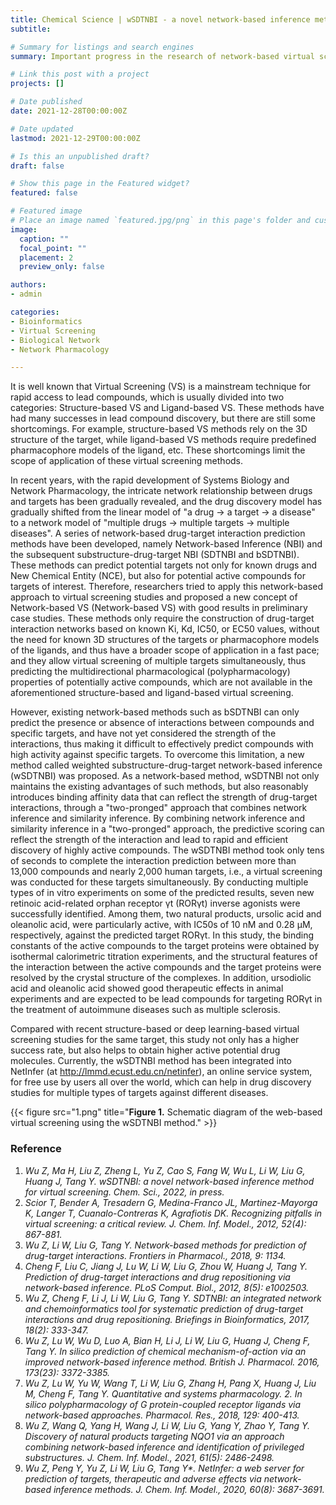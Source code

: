 ```yaml
---
title: Chemical Science | wSDTNBI - a novel network-based inference method for virtual screening
subtitle: 

# Summary for listings and search engines
summary: Important progress in the research of network-based virtual screening methods

# Link this post with a project
projects: []

# Date published
date: 2021-12-28T00:00:00Z

# Date updated
lastmod: 2021-12-29T00:00:00Z

# Is this an unpublished draft?
draft: false

# Show this page in the Featured widget?
featured: false

# Featured image
# Place an image named `featured.jpg/png` in this page's folder and customize its options here.
image:
  caption: ""
  focal_point: ""
  placement: 2
  preview_only: false

authors:
- admin

categories:
- Bioinformatics
- Virtual Screening
- Biological Network
- Network Pharmacology

---
```


It is well known that Virtual Screening (VS) is a mainstream technique for rapid access to lead compounds, which is usually divided into two categories: Structure-based VS and Ligand-based VS. These methods have had many successes in lead compound discovery, but there are still some shortcomings. For example, structure-based VS methods rely on the 3D structure of the target, while ligand-based VS methods require predefined pharmacophore models of the ligand, etc. These shortcomings limit the scope of application of these virtual screening methods.

In recent years, with the rapid development of Systems Biology and Network Pharmacology, the intricate network relationship between drugs and targets has been gradually revealed, and the drug discovery model has gradually shifted from the linear model of "a drug → a target → a disease" to a network model of "multiple drugs → multiple targets → multiple diseases". A series of network-based drug-target interaction prediction methods have been developed, namely Network-based Inference (NBI) and the subsequent substructure-drug-target NBI (SDTNBI and bSDTNBI). These methods can predict potential targets not only for known drugs and New Chemical Entity (NCE), but also for potential active compounds for targets of interest. Therefore, researchers tried to apply this network-based approach to virtual screening studies and proposed a new concept of Network-based VS (Network-based VS) with good results in preliminary case studies. These methods only require the construction of drug-target interaction networks based on known Ki, Kd, IC50, or EC50 values, without the need for known 3D structures of the targets or pharmacophore models of the ligands, and thus have a broader scope of application in a fast pace; and they allow virtual screening of multiple targets simultaneously, thus predicting the multidirectional pharmacological (polypharmacology) properties of potentially active compounds, which are not available in the aforementioned structure-based and ligand-based virtual screening.

However, existing network-based methods such as bSDTNBI can only predict the presence or absence of interactions between compounds and specific targets, and have not yet considered the strength of the interactions, thus making it difficult to effectively predict compounds with high activity against specific targets. To overcome this limitation, a new method called weighted substructure-drug-target network-based inference (wSDTNBI) was proposed. As a network-based method, wSDTNBI not only maintains the existing advantages of such methods, but also reasonably introduces binding affinity data that can reflect the strength of drug-target interactions, through a "two-pronged" approach that combines network inference and similarity inference. By combining network inference and similarity inference in a "two-pronged" approach, the predictive scoring can reflect the strength of the interaction and lead to rapid and efficient discovery of highly active compounds. The wSDTNBI method took only tens of seconds to complete the interaction prediction between more than 13,000 compounds and nearly 2,000 human targets, i.e., a virtual screening was conducted for these targets simultaneously. By conducting multiple types of in vitro experiments on some of the predicted results, seven new retinoic acid-related orphan receptor γt (RORγt) inverse agonists were successfully identified. Among them, two natural products, ursolic acid and oleanolic acid, were particularly active, with IC50s of 10 nM and 0.28 μM, respectively, against the predicted target RORγt. In this study, the binding constants of the active compounds to the target proteins were obtained by isothermal calorimetric titration experiments, and the structural features of the interaction between the active compounds and the target proteins were resolved by the crystal structure of the complexes. In addition, ursodiolic acid and oleanolic acid showed good therapeutic effects in animal experiments and are expected to be lead compounds for targeting RORγt in the treatment of autoimmune diseases such as multiple sclerosis.

Compared with recent structure-based or deep learning-based virtual screening studies for the same target, this study not only has a higher success rate, but also helps to obtain higher active potential drug molecules. Currently, the wSDTNBI method has been integrated into NetInfer (at http://lmmd.ecust.edu.cn/netinfer), an online service system, for free use by users all over the world, which can help in drug discovery studies for multiple types of targets against different diseases.

{{< figure src="1.png" title="**Figure 1.** Schematic diagram of the web-based virtual screening using the wSDTNBI method." >}}

  
### Reference

1.	_Wu Z, Ma H, Liu Z, Zheng L, Yu Z, Cao S, Fang W, Wu L, Li W, Liu G, Huang J, Tang Y. wSDTNBI: a novel network-based inference method for virtual screening. Chem. Sci., 2022, in press._
2.	_Scior T, Bender A, Tresadern G, Medina-Franco JL, Martinez-Mayorga K, Langer T, Cuanalo-Contreras K, Agrafiotis DK. Recognizing pitfalls in virtual screening: a critical review. J. Chem. Inf. Model., 2012, 52(4): 867-881._
3.	_Wu Z, Li W, Liu G, Tang Y. Network-based methods for prediction of drug-target interactions. Frontiers in Pharmacol., 2018, 9: 1134._
4.	_Cheng F, Liu C, Jiang J, Lu W, Li W, Liu G, Zhou W, Huang J, Tang Y. Prediction of drug-target interactions and drug repositioning via network-based inference. PLoS Comput. Biol., 2012, 8(5): e1002503._
5.	_Wu Z, Cheng F, Li J, Li W, Liu G, Tang Y. SDTNBI: an integrated network and chemoinformatics tool for systematic prediction of drug-target interactions and drug repositioning. Briefings in Bioinformatics, 2017, 18(2): 333-347._
6.	_Wu Z, Lu W, Wu D, Luo A, Bian H, Li J, Li W, Liu G, Huang J, Cheng F, Tang Y. In silico prediction of chemical mechanism-of-action via an improved network-based inference method. British J. Pharmacol. 2016, 173(23): 3372-3385._
7.	_Wu Z, Lu W, Yu W, Wang T, Li W, Liu G, Zhang H, Pang X, Huang J, Liu M, Cheng F, Tang Y. Quantitative and systems pharmacology. 2. In silico polypharmacology of G protein-coupled receptor ligands via network-based approaches. Pharmacol. Res., 2018, 129: 400-413._
8.	_Wu Z, Wang Q, Yang H, Wang J, Li W, Liu G, Yang Y, Zhao Y, Tang Y. Discovery of natural products targeting NQO1 via an approach combining network-based inference and identification of privileged substructures. J. Chem. Inf. Model., 2021, 61(5): 2486-2498._
9.	_Wu Z, Peng Y, Yu Z, Li W, Liu G, Tang Y*. NetInfer: a web server for prediction of targets, therapeutic and adverse effects via network-based inference methods. J. Chem. Inf. Model., 2020, 60(8): 3687-3691._

